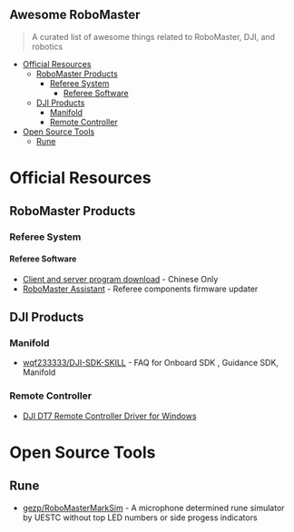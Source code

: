 ## Awesome RoboMaster

> A curated list of awesome things related to RoboMaster, DJI, and robotics

- [Official Resources](#official-resources)
  - [RoboMaster Products](#robomaster-products)
    - [Referee System](#referee-system)
      - [Referee Software](#referee-software)
  - [DJI Products](#dji-products)
    - [Manifold](#manifold)
    - [Remote Controller](#remote-controller)
- [Open Source Tools](#open-source-tools)
  - [Rune](#rune)

# Official Resources

## RoboMaster Products

### Referee System

#### Referee Software
- [Client and server program download](https://www.robomaster.com/zh-CN/products/components/referee) - Chinese Only
- [RoboMaster Assistant](https://www.robomaster.com/zh-CN/products/components/assistant) - Referee components firmware updater

## DJI Products

### Manifold
- [wqf233333/DJI-SDK-SKILL](https://github.com/wqf233333/DJI-SDK-SKILL) - FAQ for Onboard SDK , Guidance SDK, Manifold

### Remote Controller
- [DJI DT7 Remote Controller Driver for Windows](https://cdn-hz.robomaster.com/tem/3e8726fd06d4a1517404291621742928.7z)

# Open Source Tools

## Rune
 - [gezp/RoboMasterMarkSim](https://github.com/gezp/RoboMasterMarkSim) - A microphone determined rune simulator by UESTC without top LED numbers or side progess indicators